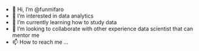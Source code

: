 - 👋 Hi, I’m @funmifaro
- 👀 I’m interested in data analytics
- 🌱 I’m currently learning how to study data
- 💞️ I’m looking to collaborate with other experience data scientist that can mentor me
- 📫 How to reach me ...


<!---
funmifaro/funmifaro is a ✨ special ✨ repository because its `README.md` (this file) appears on your GitHub profile.
You can click the Preview link to take a look at your changes.
--->
